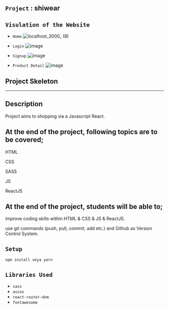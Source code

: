 ## `Project` : shiwear

## `Visulation of the Website`

- `Home`
  ![localhost_3000_ (8)](https://user-images.githubusercontent.com/10048993/209482254-f881f6dd-1007-4c88-a861-1beffe6c6b7c.png)

- `Login`
  ![image](https://user-images.githubusercontent.com/10048993/209482499-9b079e21-2eb4-48f6-aa35-8882e5d2d237.png)

- `Signup`
  ![image](https://user-images.githubusercontent.com/10048993/209482579-ed255380-c9cd-428f-8207-2b376e2d770d.png)

- `Product Detail`
  ![image](https://user-images.githubusercontent.com/10048993/209482468-b3af53e3-5fc6-4153-ba82-eecc7b8a410e.png)

## Project Skeleton

---

## Description

Project aims to shopping via a Javascript React.

## At the end of the project, following topics are to be covered;

HTML

CSS

SASS

JS

ReactJS

## At the end of the project, students will be able to;

improve coding skills within HTML & CSS & JS & ReactJS.

use git commands (push, pull, commit, add etc.) and Github as Version Control System.

## `Setup`

```
npm install veya yarn
```

## `Libraries Used`

- `sass`
- `axios`
- `react-router-dom`
- `fontawesome`
